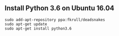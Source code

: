 ## Install Python 3.6 on Ubuntu 16.04

```shell
sudo add-apt-repository ppa:fkrull/deadsnakes
sudo apt-get update
sudo apt-get install python3.6
```